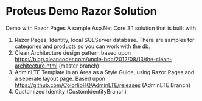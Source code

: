 # Proteus Demo Razor Solution
Demo with Razor Pages
A sample Asp.Net Core 3.1 solution that is built with 
  1) Razor Pages, Identity, local SQLServer database. There are samples for categories and products so you can work with the db. 
  2) Clean Architecture design pattern based upon https://blog.cleancoder.com/uncle-bob/2012/08/13/the-clean-architecture.html (master branch)  
  3) AdminLTE Template in an Area as a Style Guide, using Razor Pages and a seperate layout page. Based upon https://github.com/ColorlibHQ/AdminLTE/releases (AdminLTE Branch)
  4) Customized Identity (CustomIdentityBranch)
